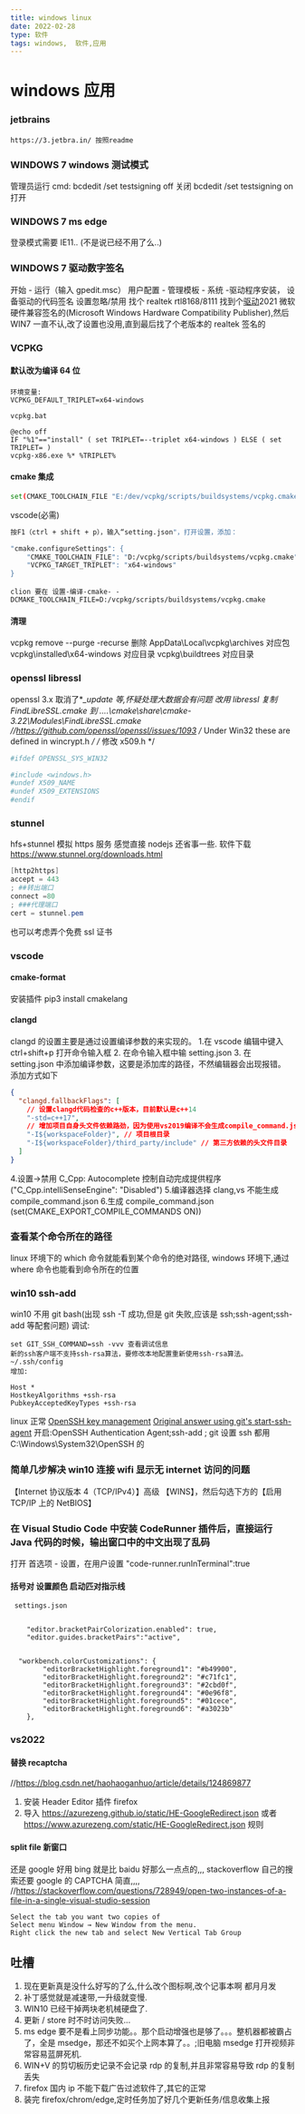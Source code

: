 ```yaml
---
title: windows linux
date: 2022-02-28
type: 软件
tags: windows,  软件,应用
---
```


# windows 应用

### jetbrains

```dotnetcli
https://3.jetbra.in/ 按照readme
```

### WINDOWS 7 windows 测试模式

管理员运行 cmd:
bcdedit /set testsigning off 关闭
bcdedit /set testsigning on 打开

### WINDOWS 7 ms edge

登录模式需要 IE11.. (不是说已经不用了么..)

### WINDOWS 7 驱动数字签名

开始 - 运行（输入 gpedit.msc） 用户配置 - 管理模板 - 系统 -驱动程序安装， 设备驱动的代码签名 设置忽略/禁用
找个 realtek rtl8168/8111 找到个[驱动](https://driverpack.io/en/hwids/PCI%5CVEN_10EC%26DEV_8168?os=windows-7-x64)2021 微软硬件兼容签名的(Microsoft Windows Hardware Compatibility Publisher),然后 WIN7 一直不认,改了设置也没用,直到最后找了个老版本的 realtek 签名的

### VCPKG

#### 默认改为编译 64 位

```dotnetcli
环境变量:
VCPKG_DEFAULT_TRIPLET=x64-windows
```

```shell
vcpkg.bat

@echo off
IF "%1"=="install" ( set TRIPLET=--triplet x64-windows ) ELSE ( set TRIPLET= )
vcpkg-x86.exe %* %TRIPLET%
```

#### cmake 集成

```bash
set(CMAKE_TOOLCHAIN_FILE "E:/dev/vcpkg/scripts/buildsystems/vcpkg.cmake")
```

vscode(必需)

```bash
按F1（ctrl + shift + p），输入“setting.json"，打开设置，添加：

"cmake.configureSettings": {
    "CMAKE_TOOLCHAIN_FILE": "D:/vcpkg/scripts/buildsystems/vcpkg.cmake",
    "VCPKG_TARGET_TRIPLET": "x64-windows"
}
```

```dotnetcli
clion 要在 设置-编译-cmake- -DCMAKE_TOOLCHAIN_FILE=D:/vcpkg/scripts/buildsystems/vcpkg.cmake
```

#### 清理

vcpkg remove --purge -recurse
删除 AppData\Local\vcpkg\archives 对应包
vcpkg\installed\x64-windows 对应目录
vcpkg\buildtrees 对应目录

### openssl libressl

openssl 3.x 取消了\*_\_update 等,怀疑处理大数据会有问题
改用 libressl
复制 FindLibreSSL.cmake 到 ....\cmake\share\cmake-3.22\Modules\FindLibreSSL.cmake
//https://github.com/openssl/openssl/issues/1093
/_ Under Win32 these are defined in wincrypt.h _/
/_ 修改 x509.h \*/

```powershell
#ifdef OPENSSL_SYS_WIN32

#include <windows.h>
#undef X509_NAME
#undef X509_EXTENSIONS
#endif
```

### stunnel

hfs+stunnel 模拟 https 服务
感觉直接 nodejs 还省事一些.
软件下载
https://www.stunnel.org/downloads.html

```powershell
[http2https]
accept = 443
; ##转出端口
connect =80
; ###代理端口
cert = stunnel.pem
```

也可以考虑弄个免费 ssl 证书

### vscode

#### cmake-format

安装插件
pip3 install cmakelang

#### clangd

clangd 的设置主要是通过设置编译参数的来实现的。 1.在 vscode 编辑中键入 ctrl+shift+p 打开命令输入框 2. 在命令输入框中输 setting.json 3. 在 setting.json 中添加编译参数，这要是添加库的路径，不然编辑器会出现报错。
添加方式如下

```json
{
  "clangd.fallbackFlags": [
    // 设置clangd代码检查的c++版本，目前默认是c++14
    "-std=c++17",
    // 增加项目自身头文件依赖路劲，因为使用vs2019编译不会生成compile_command.json文件，项目自己的头文件就不会找到
    "-I${workspaceFolder}", // 项目根目录
    "-I${workspaceFolder}/third_party/include" // 第三方依赖的头文件目录
  ]
}
```

4.设置->禁用 C_Cpp: Autocomplete 控制自动完成提供程序 ("C_Cpp.intelliSenseEngine": "Disabled") 5.编译器选择 clang,vs 不能生成 compile_command.json 6.生成 compile_command.json (set(CMAKE_EXPORT_COMPILE_COMMANDS ON))

### 查看某个命令所在的路径

linux 环境下的 which 命令就能看到某个命令的绝对路径,
windows 环境下,通过 where 命令也能看到命令所在的位置

### win10 ssh-add

win10 不用 git bash(出现 ssh -T 成功,但是 git 失败,应该是 ssh;ssh-agent;ssh-add 等配套问题)
调试:

```shell
set GIT_SSH_COMMAND=ssh -vvv 查看调试信息
新的ssh客户端不支持ssh-rsa算法，要修改本地配置重新使用ssh-rsa算法。
~/.ssh/config
增加:

Host *
HostkeyAlgorithms +ssh-rsa
PubkeyAcceptedKeyTypes +ssh-rsa

```

linux 正常
[OpenSSH key management](https://docs.microsoft.com/en-us/windows-server/administration/openssh/openssh_keymanagement)
[Original answer using git's start-ssh-agent](https://stackoverflow.com/questions/18683092/how-to-run-ssh-add-on-windows)
开启:OpenSSH Authentication Agent;ssh-add ; git 设置 ssh 都用 C:\Windows\System32\OpenSSH 的

### 简单几步解决 win10 连接 wifi 显示无 internet 访问的问题

【Internet 协议版本 4（TCP/IPv4）】高级 【WINS】，然后勾选下方的【启用 TCP/IP 上的 NetBIOS】

### 在 Visual Studio Code 中安装 CodeRunner 插件后，直接运行 Java 代码的时候，输出窗口中的中文出现了乱码

打开 首选项 - 设置，在用户设置
"code-runner.runInTerminal":true

#### 括号对 设置颜色 启动匹对指示线

```dotnetcli
 settings.json


    "editor.bracketPairColorization.enabled": true,
    "editor.guides.bracketPairs":"active",


  "workbench.colorCustomizations": {
        "editorBracketHighlight.foreground1": "#b49900",
        "editorBracketHighlight.foreground2": "#c71fc1",
        "editorBracketHighlight.foreground3": "#2cbd0f",
        "editorBracketHighlight.foreground4": "#0e96f8",
        "editorBracketHighlight.foreground5": "#01cece",
        "editorBracketHighlight.foreground6": "#a3023b"
    },
```

### vs2022

#### 替换 recaptcha

//https://blog.csdn.net/haohaoganhuo/article/details/124869877

1. 安装 Header Editor 插件 firefox
2. 导入 https://azurezeng.github.io/static/HE-GoogleRedirect.json 或者 https://www.azurezeng.com/static/HE-GoogleRedirect.json 规则

#### split file 新窗口

还是 google 好用 bing 就是比 baidu 好那么一点点的,,, stackoverflow 自己的搜索还要 google 的 CAPTCHA 简直,,,,
//https://stackoverflow.com/questions/728949/open-two-instances-of-a-file-in-a-single-visual-studio-session

```dotnetcli
Select the tab you want two copies of
Select menu Window → New Window from the menu.
Right click the new tab and select New Vertical Tab Group
```

## 吐槽

1. 现在更新真是没什么好写的了么,什么改个图标啊,改个记事本啊 都月月发
2. 补丁感觉就是减速带,一升级就变慢.
3. WIN10 已经干掉两块老机械硬盘了.
4. 更新 / store 时不时访问失败...
5. ms edge 要不是看上同步功能。。那个启动增强也是够了。。。整机器都被霸占了，全是 msedge，那还不如买个上网本算了。。;旧电脑 msedge 打开视频非常容易蓝屏死机.
6. WIN+V 的剪切板历史记录不会记录 rdp 的复制,并且非常容易导致 rdp 的复制丢失
7. firefox 国内 ip 不能下载广告过滤软件了,其它的正常
8. 装完 firefox/chrom/edge,定时任务加了好几个更新任务/信息收集上报
